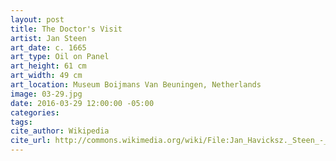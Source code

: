 ```yaml
---
layout: post
title: The Doctor's Visit
artist: Jan Steen
art_date: c. 1665
art_type: Oil on Panel
art_height: 61 cm
art_width: 49 cm
art_location: Museum Boijmans Van Beuningen, Netherlands
image: 03-29.jpg
date: 2016-03-29 12:00:00 -05:00
categories:
tags:
cite_author: Wikipedia
cite_url: http://commons.wikimedia.org/wiki/File:Jan_Havicksz._Steen_-_The_Doctor%27s_Visit_-_Google_Art_Project.jpg
---
```

